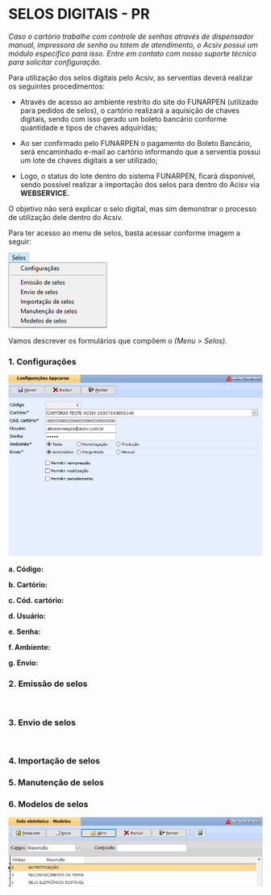 # SELOS DIGITAIS - PR

*Caso o cartório trabalhe com controle de senhas através de dispensador manual, impressora de senha ou totem de atendimento, o Acsiv possui um módulo específico para isso. Entre em contato com nosso suporte técnico para solicitar configuração.*

Para utilização dos selos digitais pelo Acsiv, as serventias deverá realizar os seguintes procedimentos:

* Através de acesso ao ambiente restrito do site do FUNARPEN (utilizado para pedidos de selos), o cartório realizará a aquisição de chaves digitais, sendo com isso gerado um boleto bancário conforme quantidade e tipos de chaves adquiridas;

* Ao ser confirmado pelo FUNARPEN o pagamento do Boleto Bancário, será encaminhado e-mail ao cartório informando que a serventia possui um lote de chaves digitais a ser utilizado;

* Logo, o status do lote dentro do sistema FUNARPEN, ficará disponível, sendo possível realizar a importação dos selos para dentro do Acisv via **WEBSERVICE.**

O objetivo não será explicar o selo digital, mas sim demonstrar o processo de utilização dele dentro do Acsiv.

Para ter acesso ao menu de selos, basta acessar conforme imagem a seguir:

![menu](https://github.com/gislenetavaresacsiv/SelosDigitaisPR/blob/main/IMAGENS/1.png)

Vamos descrever os formulários que compõem o *(Menu > Selos).*


### 1. Configurações

![configuracoes](https://github.com/gislenetavaresacsiv/SelosDigitaisPR/blob/main/IMAGENS/CONFIGURACOES/1.PNG)

**a. Código:**

**b. Cartório:**

**c. Cód. cartório:**

**d. Usuário:**

**e. Senha:**

**f. Ambiente:**

**g. Envio:**



### 2. Emissão de selos

![]()



### 3. Envio de selos

![]()



### 4. Importação de selos





### 5. Manutenção de selos





### 6. Modelos de selos

![modelos](https://github.com/gislenetavaresacsiv/SelosDigitaisPR/blob/main/IMAGENS/MODELOS_SELOS/1.PNG)
